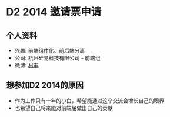 # D2 2014 邀请票申请

## 个人资料

- 兴趣: 前端组件化、前后端分离
- 公司: 杭州硅易科技有限公司 - 前端组 
- 微博: [材丰](http://weibo.com/206525254)

## 想参加D2 2014的原因

-  作为工作只有一年的小白，希望能通过这个交流会增长自己的眼界
-  也希望自己将来能对前端届做出自己的贡献

